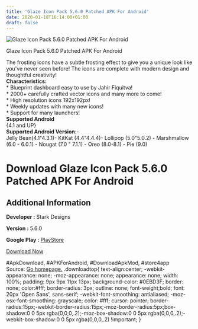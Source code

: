 ```yaml
---
title: 'Glaze Icon Pack 5.6.0 Patched APK For Android'
date: 2020-01-18T16:14:00+01:00
draft: false
---
```


![Glaze Icon Pack 5.6.0 Patched APK For Android](https://i0.wp.com/apkhome.net/wp-content/uploads/2020/01/Glaze-Icon-Pack-5.6.0-Patched.png "Glaze Icon Pack 5.6.0 Patched APK For Android")

  

Glaze Icon Pack 5.6.0 Patched APK For Android

The frosting icons have a subtle frosting effect to give you a unique look like you've never seen before! The icons are complete with modern design and thoughtful creativity!  
**Characteristics:**  
\* Blueprint dashboard easy to use by Jahir Fiquitva!  
\* 2000+ carefully crafted vector icons and many more to come!  
\* High resolution icons 192x192px!  
\* Weekly updates with many new icons!  
\* Support for many launchers!  
**Supported Android**  
{4.1 and UP}  
**Supported Android Version**:-  
Jelly Bean(4.1"4.3.1)- KitKat (4.4"4.4.4)- Lollipop (5.0"5.0.2) - Marshmallow (6.0 - 6.0.1) - Nougat (7.0 " 7.1.1) - Oreo (8.0-8.1) - Pie (9.0)

Download Glaze Icon Pack 5.6.0 Patched APK For Android
======================================================

Additional Information
----------------------

**Developer :** Stark Designs

**Version :** 5.6.0

**Google Play :** [PlayStore](https://play.google.com/store/apps/details?id=com.stark.glazeicons)

  

[Download Now](https://store4app.co/post/glaze-icon-pack-5-6-0-patched-apk-for-android_1579359760)

  
#ApkDownload, #APKForAndroid, #DownloadApkMod, #store4app  
Source: [Go homepage.](https://store4app.co/post/glaze-icon-pack-5-6-0-patched-apk-for-android_1579359760) .downloadtop{ text-align:center; -webkit-appearance: none; -moz-appearance: none; appearance: none; width: 100%; padding: 9px 9px 11px 13px; background-color: #0EBD3F; border: none; color:#fff; border-radius: 3px; outline: none; font-weight;bold; font: 20px 'Open Sans', sans-serif; -webkit-font-smoothing: antialiased; -moz-osx-font-smoothing: grayscale; color: #fff; cursor: pointer; border-radius:15px;-webkit-border-radius:15px;-moz-border-radius:5px;box-shadow:0 0 5px rgba(0,0,0,.2);-moz-box-shadow:0 0 5px rgba(0,0,0,.2);-webkit-box-shadow:0 0 5px rgba(0,0,0,.2) !important; }
